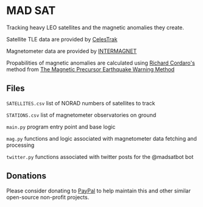 # MAD SAT
Tracking heavy LEO satellites and the magnetic anomalies they create.

Satellite TLE data are provided by [CelesTrak](https://celestrak.org/)

Magnetometer data are provided by [INTERMAGNET](https://intermagnet.org/)

Propabilities of magnetic anomalies are calculated using [Richard Cordaro's](https://x.com/rrichcord) method from [The Magnetic Precursor Earthquake Warning Method](https://drive.google.com/file/d/15R22vXYmGZV35gZN_0MiSoCf_ZIBH8zW/view)

## Files
`SATELLITES.csv` list of NORAD numbers of satellites to track

`STATIONS.csv` list of magnetometer observatories on ground

`main.py` program entry point and base logic

`mag.py` functions and logic associated with magnetometer data fetching and processing

`twitter.py` functions associated with twitter posts for the @madsatbot bot

## Donations
Please consider donating to [PayPal](https://paypal.me/ddkatsios) to help maintain this and other similar open-source non-profit projects.